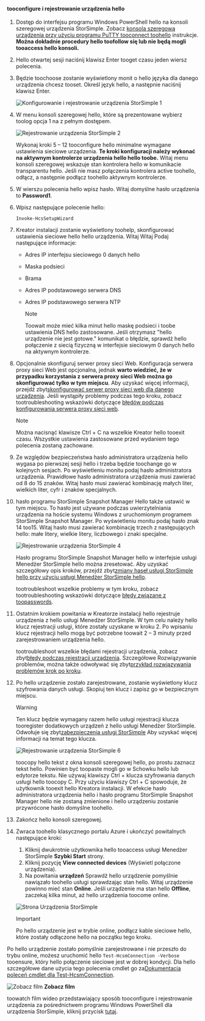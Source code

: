 <!--author=alkohli last changed: 12/01/15-->


#### <a name="tooconfigure-and-register-hello-device"></a>tooconfigure i rejestrowanie urządzenia hello
1. Dostęp do interfejsu programu Windows PowerShell hello na konsoli szeregowej urządzenia StorSimple. Zobacz [konsolą szeregową urządzenia przy użyciu programu PuTTY tooconnect toohello](#use-putty-to-connect-to-the-device-serial-console) instrukcje. **Można dokładnie procedury hello toofollow się lub nie będą mogli tooaccess hello konsoli.**
2. Hello otwartej sesji naciśnij klawisz Enter tooget czasu jeden wiersz polecenia. 
3. Będzie toochoose zostanie wyświetlony monit o hello języka dla danego urządzenia chcesz tooset. Określ język hello, a następnie naciśnij klawisz Enter. 
   
    ![Konfigurowanie i rejestrowanie urządzenia StorSimple 1](./media/storsimple-configure-and-register-device/HCS_RegisterYourDevice1-include.png)
4. W menu konsoli szeregowej hello, które są prezentowane wybierz toolog opcja 1 na z pełnym dostępem. 
   
    ![Rejestrowanie urządzenia StorSimple 2](./media/storsimple-configure-and-register-device/HCS_RegisterYourDevice2-include.png)
   
     Wykonaj kroki 5 – 12 tooconfigure hello minimalne wymagane ustawienia sieciowe urządzenia. **Te kroki konfiguracji należy wykonać na aktywnym kontrolerze urządzenia hello hello toobe.** Witaj menu konsoli szeregowej wskazuje stan kontrolera hello w komunikacie transparentu hello. Jeśli nie masz połączenia kontrolera active toohello, odłącz, a następnie podłącz toohello aktywnym kontrolerze.
5. W wierszu polecenia hello wpisz hasło. Witaj domyślne hasło urządzenia to **Password1**.
6. Wpisz następujące polecenie hello:
   
     `Invoke-HcsSetupWizard` 
7. Kreator instalacji zostanie wyświetlony toohelp, skonfigurować ustawienia sieciowe hello hello urządzenia. Witaj Witaj Podaj następujące informacje: 
   
   * Adres IP interfejsu sieciowego 0 danych hello
   * Maska podsieci
   * Brama
   * Adres IP podstawowego serwera DNS
   * Adres IP podstawowego serwera NTP
     
     > [!NOTE]
     > Toowait może mieć kilka minut hello maskę podsieci i toobe ustawienia DNS hello zastosowane. Jeśli otrzymasz "hello urządzenie nie jest gotowe." komunikat o błędzie, sprawdź hello połączenie z siecią fizyczną w interfejsie sieciowym 0 danych hello na aktywnym kontrolerze.
     > 
     > 
8. Opcjonalnie skonfiguruj serwer proxy sieci Web. Konfiguracja serwera proxy sieci Web jest opcjonalna, jednak **warto wiedzieć, że w przypadku korzystania z serwera proxy sieci Web można go skonfigurować tylko w tym miejscu**. Aby uzyskać więcej informacji, przejdź zbyt[skonfigurować serwer proxy sieci web dla danego urządzenia](../articles/storsimple/storsimple-configure-web-proxy.md). Jeśli wystąpiły problemy podczas tego kroku, zobacz tootroubleshooting wskazówki dotyczące [błędów podczas konfigurowania serwera proxy sieci web](../articles/storsimple/storsimple-troubleshoot-deployment.md#errors-during-the-optional-web-proxy-settings).

     > [!NOTE]
     > Można nacisnąć klawisze Ctrl + C na wszelkie Kreator hello tooexit czasu. Wszystkie ustawienia zastosowane przed wydaniem tego polecenia zostaną zachowane.

1. Ze względów bezpieczeństwa hasło administratora urządzenia hello wygasa po pierwszej sesji hello i trzeba będzie toochange go w kolejnych sesjach. Po wyświetleniu monitu podaj hasło administratora urządzenia. Prawidłowe hasło administratora urządzenia musi zawierać od 8 do 15 znaków. Witaj hasło musi zawierać kombinację małych liter, wielkich liter, cyfr i znaków specjalnych.
2. hasło programu StorSimple Snapshot Manager Hello także ustawić w tym miejscu. To hasło jest używane podczas uwierzytelniania urządzenia na hoście systemu Windows z uruchomionym programem StorSimple Snapshot Manager. Po wyświetleniu monitu podaj hasło znak 14 too15. Witaj hasło musi zawierać kombinację trzech z następujących hello: małe litery, wielkie litery, liczbowego i znaki specjalne. 
   
   ![Rejestrowanie urządzenia StorSimple 4](./media/storsimple-configure-and-register-device/HCS_RegisterYourDevice4-include.png)
   
   Hasło programu StorSimple Snapshot Manager hello w interfejsie usługi Menedżer StorSimple hello można zresetować. Aby uzyskać szczegółowy opis kroków, przejdź zbyt[zmiany haseł usługi StorSimple hello przy użyciu usługi Menedżer StorSimple hello](../articles/storsimple/storsimple-change-passwords.md).
   
   tootroubleshoot wszelkie problemy w tym kroku, zobacz tootroubleshooting wskazówki dotyczące [błędy związane z toopasswords](../articles/storsimple/storsimple-troubleshoot-deployment.md#errors-related-to-device-administrator-and-storsimple-snapshot-manager-passwords).
3. Ostatnim krokiem powitania w Kreatorze instalacji hello rejestruje urządzenia z hello usługi Menedżer StorSimple. W tym celu należy hello klucz rejestracji usługi, które zostały uzyskane w kroku 2. Po wpisaniu klucz rejestracji hello mogą być potrzebne toowait 2 – 3 minuty przed zarejestrowaniem urządzenia hello.
   
   tootroubleshoot wszelkie błędami rejestracji urządzenia, zobacz zbyt[błędy podczas rejestracji urządzenia](../articles/storsimple/storsimple-troubleshoot-deployment.md#errors-during-device-registration). Szczegółowe Rozwiązywanie problemów, można także odwoływać się zbyt[przykład rozwiązywania problemów krok po kroku](../articles/storsimple/storsimple-troubleshoot-deployment.md#step-by-step-storsimple-troubleshooting-example).
4. Po hello urządzenie zostało zarejestrowane, zostanie wyświetlony klucz szyfrowania danych usługi. Skopiuj ten klucz i zapisz go w bezpiecznym miejscu.
   
   > [!WARNING]
   > Ten klucz będzie wymagany razem hello usługi rejestracji klucza tooregister dodatkowych urządzeń z hello usługi Menedżer StorSimple. Odwołuje się zbyt[zabezpieczenia usługi StorSimple](../articles/storsimple/storsimple-security.md) Aby uzyskać więcej informacji na temat tego klucza.
   > 
   > 
   
    ![Rejestrowanie urządzenia StorSimple 6](./media/storsimple-configure-and-register-device/HCS_RegisterYourDevice6-include.png)
   
    toocopy hello tekst z okna konsoli szeregowej hello, po prostu zaznacz tekst hello. Powinien być toopaste mogli go w Schowku hello lub edytorze tekstu. Nie używaj klawiszy Ctrl + klucza szyfrowania danych usługi hello toocopy C. Przy użyciu klawiszy Ctrl + C spowoduje, że użytkownik tooexit hello Kreatora instalacji. W efekcie hasło administratora urządzenia hello i hasło programu StorSimple Snapshot Manager hello nie zostaną zmienione i hello urządzeniu zostanie przywrócone hasło domyślne toohello.
5. Zakończ hello konsoli szeregowej.
6. Zwraca toohello klasycznego portalu Azure i ukończyć powitalnych następujące kroki:
   
   1. Kliknij dwukrotnie użytkownika hello tooaccess usługi Menedżer StorSimple **Szybki Start** strony.
   2. Kliknij pozycję **View connected devices** (Wyświetl połączone urządzenia).
   3. Na powitania **urządzeń** Sprawdź hello urządzenie pomyślnie nawiązało toohello usługi sprawdzając stan hello. Witaj urządzenie powinno mieć stan **Online**. Jeśli urządzenie ma stan hello **Offline**, zaczekaj kilka minut, aż hello urządzenia toocome online.
   
   ![Strona Urządzenia StorSimple](./media/storsimple-configure-and-register-device/HCS_DevicesPageM-include.png) 
   
   > [!IMPORTANT]
   > Po hello urządzenie jest w trybie online, podłącz kable sieciowe hello, które zostały odłączone hello na początku tego kroku.
   > 
   > 

Po hello urządzenie zostało pomyślnie zarejestrowane i nie przeszło do trybu online, możesz uruchomić hello `Test-HcsmConnection -Verbose` tooensure, który hello połączenie sieciowe jest w dobrej kondycji. Dla hello szczegółowe dane użycia tego polecenia cmdlet go za[Dokumentacja poleceń cmdlet dla Test-HcsmConnection](https://technet.microsoft.com/library/dn715782.aspx).

![Zobacz film](./media/storsimple-configure-and-register-device/Video_icon.png) **Zobacz film**

toowatch film wideo przedstawiający sposób tooconfigure i rejestrowanie urządzenia za pośrednictwem programu Windows PowerShell dla urządzenia StorSimple, kliknij przycisk [tutaj](https://azure.microsoft.com/documentation/videos/initialize-the-storsimple-appliance/).

